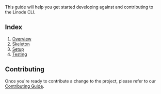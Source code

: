This guide will help you get started developing against and contributing to the Linode CLI.

## Index

1. [Overview](./Development%20-%20Overview.md)
2. [Skeleton](./Development%20-%20Skeleton.md)
3. [Setup](./Development%20-%20Setup.md)
4. [Testing](./Development%20-%20Testing.md)

## Contributing

Once you're ready to contribute a change to the project, please refer to our [Contributing Guide](https://github.com/linode/linode-cli/blob/dev/CONTRIBUTING.md).